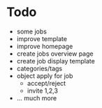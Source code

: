 # Todo
- some jobs
- improve template
- improve homepage
- create jobs overview page
- create job display template
- categories/tags
- object apply for job
  - accept/reject
  - invite 1,2,3
- ... much more